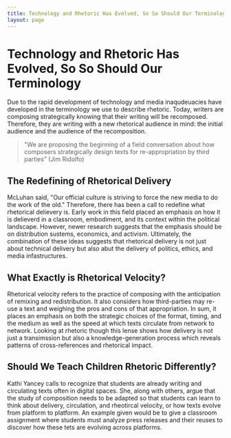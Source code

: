 ```yaml
---
title: Technology and Rhetoric Has Evolved, So So Should Our Terminology
layout: page
---
```


# Technology and Rhetoric Has Evolved, So So Should Our Terminology
Due to the rapid development of technology and media inaqudeuacies have developed in the terminology we use to describe rhetoric. Today, writers are composing strategically knowing that their writing will be recomposed. Therefore, they are writing with a new rhetorical audience in mind: the initial audience and the audience of the recomposition.

> "We are proposing the beginning of a field conversation about how composers strategically design texts for re-appropriation by third parties” (Jim Ridolfo)

## The Redefining of Rhetorical Delivery

McLuhan said, "Our official culture is striving to force the new media to do the work of the old." Therefore, there has been a call to redefine what rhetorical delievery is. Early work in this field placed an emphasis on how it is delieverd in a classroom, embodiment, and its context within the political landscape. However, newer research suggests that the emphasis should be on distribution sustems, economics, and activism. Ultimately, the combination of these ideas suggests that rhetorical delivery is not just about technical delivery but also abut the delivery of politics, ethics, and media infastructures.

## What Exactly is Rhetorical Velocity?

Rhetorical velocity refers to the practice of composing with the anticipation of remixing and redistribution. It also considers how third-parties may re-use a text and weighing the pros and cons of that appropriation. In sum, it places an emphasis on both the strategic choices of the format, timing, and the medium as well as the speed at which texts circulate from network to network. Looking at rhetoric though this lense shows how delivery is not just a transimssion but also a knowledge-generation process which reveals patterns of cross-references and rhetorical impact.

## Should We Teach Children Rhetoric Differently?

Kathi Yancey calls to recognize that students are already writing and circulating texts often in digital spaces. She, along with others, argue that the study of composition needs to be adapted so that students can learn to think about delivery, circulation, and rheotircal velocity, or how texts evolve from platform to platform. An example given would be to give a classroom assignment where students must analyze press releases and their reuses to discover how these tets are evolving across platforms.


